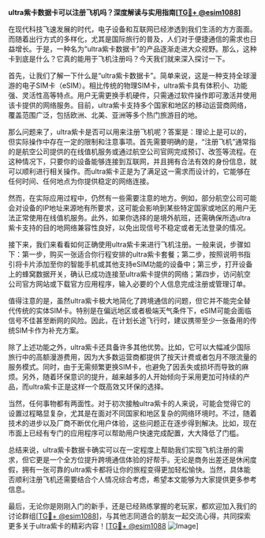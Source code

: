 **ultra紫卡数据卡可以注册飞机吗？深度解读与实用指南[[TG💪+ @esim1088](https://t.me/s/esim1088)]**

在现代科技飞速发展的时代，电子设备和互联网已经渗透到我们生活的方方面面。而随着出行方式的多样化，尤其是国际旅行的普及，人们对于便捷通信的需求也日益增长。于是，一种名为“ultra紫卡数据卡”的产品逐渐走进大众视野。那么，这种卡到底是什么？它真的能用于飞机注册吗？今天我们就来深入探讨一下。

首先，让我们了解一下什么是“ultra紫卡数据卡”。简单来说，这是一种支持全球漫游的电子SIM卡（eSIM）。相比传统的物理SIM卡，ultra紫卡具有体积小、功能强、灵活性高等特点。用户无需更换手机硬件，只需通过软件操作即可激活并使用该卡提供的网络服务。目前，ultra紫卡支持多个国家和地区的移动运营商网络，覆盖范围广泛，包括欧洲、北美、亚洲等多个热门旅游目的地。

那么问题来了，ultra紫卡是否可以用来注册飞机呢？答案是：理论上是可以的，但实际操作中存在一定的限制和注意事项。首先需要明确的是，“注册飞机”通常指的是航空公司提供的在线值机服务或通过航空公司官网完成预订、改签等流程。在这种情况下，只要你的设备能够连接到互联网，并且拥有合法有效的身份信息，就可以顺利进行相关操作。而ultra紫卡正是为了满足这一需求而设计的，它能够在任何时间、任何地点为你提供稳定的网络连接。

然而，在实际应用过程中，仍然有一些需要注意的地方。例如，部分航空公司可能会对设备的IP地址来源地有所要求，这可能会影响到某些特定国家或地区的用户无法正常使用在线值机服务。此外，如果你选择的是境外航班，还需确保所选ultra紫卡支持的目的地网络兼容性良好，以免出现信号不稳定或者无法登录的情况。

接下来，我们来看看如何正确使用ultra紫卡来进行飞机注册。一般来说，步骤如下：第一步，购买一张适合你行程安排的ultra紫卡套餐；第二步，按照说明书指引将卡片添加至你的智能手机或其他支持eSIM功能的设备中；第三步，打开设备上的蜂窝数据开关，确认已成功连接至ultra紫卡提供的网络；第四步，访问航空公司官方网站或下载官方应用程序，输入必要的个人信息完成注册或管理订单。

值得注意的是，虽然ultra紫卡极大地简化了跨境通信的问题，但它并不能完全替代传统的实体SIM卡。特别是在偏远地区或者极端天气条件下，eSIM可能会面临信号不佳甚至断网的风险。因此，在计划长途飞行时，建议携带至少一张备用的传统SIM卡作为补充方案。

除了上述功能之外，ultra紫卡还具备许多其他优势。比如，它可以大幅减少国际旅行中的高额漫游费用，因为大多数运营商都提供了按天计费或者包月不限流量的服务模式。同时，由于无需频繁更换SIM卡，也避免了因丢失或损坏而导致的麻烦。另外，随着环保意识的提升，越来越多的人开始倾向于采用更加可持续的产品，而ultra紫卡正是这样一个既高效又环保的选择。

当然，任何事物都有两面性。对于初次接触ultra紫卡的人来说，可能会觉得它的设置过程略显复杂，尤其是在面对不同国家和地区复杂的网络环境时。不过，随着技术的进步以及厂商不断优化用户体验，这些问题正在逐步得到解决。比如，现在市面上已经有专门的应用程序可以帮助用户快速完成配置，大大降低了门槛。

总结来说，ultra紫卡数据卡确实可以在一定程度上帮助我们实现飞机注册的需求，但它更是一个全方位提升跨境通信体验的好帮手。无论是商务出差还是休闲度假，拥有一张可靠的ultra紫卡都将让你的旅程变得更加轻松愉快。当然，具体能否顺利注册飞机还需要结合个人情况综合考虑，希望本文能够为大家提供更多参考信息。

最后，无论你是刚刚入门的新手，还是已经熟练掌握的老玩家，都欢迎加入我们的讨论群组[[TG💪+ @esim1088](https://t.me/s/esim1088)]，与其他志同道合的朋友一起交流心得，共同探索更多关于ultra紫卡的精彩内容！[[TG💪+ @esim1088](https://t.me/s/esim1088) ![Image](https://i.postimg.cc/4NQfJmqS/Snipaste-2025-05-13-00-14-12.png)]